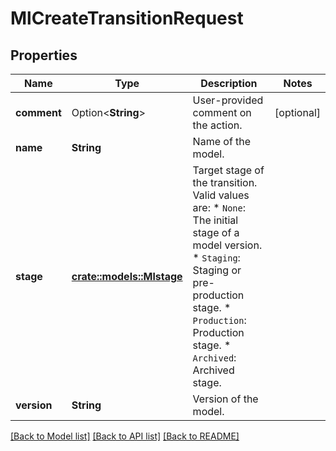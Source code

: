 # MlCreateTransitionRequest

## Properties

Name | Type | Description | Notes
------------ | ------------- | ------------- | -------------
**comment** | Option<**String**> | User-provided comment on the action. | [optional]
**name** | **String** | Name of the model. | 
**stage** | [**crate::models::Mlstage**](Mlstage.md) | Target stage of the transition. Valid values are:  * `None`: The initial stage of a model version.  * `Staging`: Staging or pre-production stage.  * `Production`: Production stage.  * `Archived`: Archived stage. | 
**version** | **String** | Version of the model. | 

[[Back to Model list]](../README.md#documentation-for-models) [[Back to API list]](../README.md#documentation-for-api-endpoints) [[Back to README]](../README.md)


